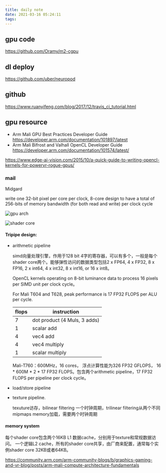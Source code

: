 ```yaml
---
title: daily note
date: 2021-03-16 05:24:11
tags:
---
```


## gpu code

https://github.com/Oramy/m2-cgpu


## dl deploy
https://github.com/uber/neuropod

## github
https://www.ruanyifeng.com/blog/2017/12/travis_ci_tutorial.html

## gpu resource

* Arm Mali GPU Best Practices Developer Guide
  https://developer.arm.com/documentation/101897/latest
* Arm Mali Bifrost and Valhall OpenCL Developer Guide
  https://developer.arm.com/documentation/101574/latest/

https://www.edge-ai-vision.com/2015/10/a-quick-guide-to-writing-opencl-kernels-for-powervr-rogue-gpus/
### mail

Midgard

write one 32-bit pixel per core per clock, 8-core design to have a total of 256-bits of memory bandwidth (for both read and write) per clock cycle

![gpu arch](https://community.arm.com/resized-image/__size/1040x0/__key/communityserver-blogs-components-weblogfiles/00-00-00-20-66/8473.mali_2D00_top_2D00_level.png)

![shader core](https://community.arm.com/cfs-file/__key/communityserver-blogs-components-weblogfiles/00-00-00-20-66/1440.mali_2D00_top_2D00_core.png)

#### Tripipe design: 
* arithmetic pipeline
  
  simd向量处理引擎，作用于128 bit 4字的寄存器，可以有多个，一般是每个shader core两个。能够弹性访问的数据类型包括2 x FP64, 4 x FP32, 8 x FP16, 2 x int64, 4 x int32, 8 x int16, or 16 x int8。

  OpenCL kernels operating on 8-bit luminance data to process 16 pixels per SIMD unit per clock cycle。

  For Mali T604 and T628, peak performance is 17 FP32 FLOPS per ALU per cycle.

    |flops|instruction|
    |-|-|
    |7|dot product (4 Muls, 3 adds)|
    |1|scalar add|
    |4|vec4 add|
    |4|vec4 multiply|
    |1|scalar multiply|
  
  Mali-T760：600MHz，16 cores， 浮点计算性能为326 FP32 GFLOPS， 16 * 600M * 2 * 17 FP32 FLOPS。包含两个arithmetic pipeline，17 FP32 FLOPS per pipeline per clock cycle。

* load/store pipeline
* texture pipeline.
  
  texuture访存，bilinear filtering 一个时钟周期，trilinear filtering从两个不同mipmaps memory加载，需要两个时钟周期

#### memory system
每个shader core包含两个16KB L1 数据cache，分别用于texture和常规数据访问。
一个逻辑L2 cache，所有的shader core共享，由厂商来配置，通常每个实例shader core 32KB或者64KB。

https://community.arm.com/arm-community-blogs/b/graphics-gaming-and-vr-blog/posts/arm-mali-compute-architecture-fundamentals